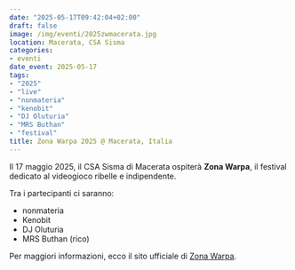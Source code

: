 ```yaml
---
date: "2025-05-17T09:42:04+02:00"
draft: false
image: /img/eventi/2025zwmacerata.jpg
location: Macerata, CSA Sisma
categories:
- eventi
date_event: 2025-05-17
tags:
- "2025"
- "live"
- "nonmateria"
- "kenobit"
- "DJ Oluturia"
- "MRS Buthan"
- "festival"
title: Zona Warpa 2025 @ Macerata, Italia
---
```


Il 17 maggio 2025, il CSA Sisma di Macerata ospiterà **Zona Warpa**, il festival dedicato al videogioco ribelle e indipendente.

Tra i partecipanti ci saranno:
- nonmateria
- Kenobit
- DJ Oluturia
- MRS Buthan (rico)

Per maggiori informazioni, ecco il sito ufficiale di [Zona Warpa](https://www.zonawarpa.it/).